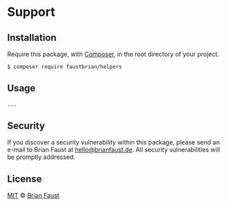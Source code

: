# Support

## Installation

Require this package, with [Composer](https://getcomposer.org/), in the root directory of your project.

``` bash
$ composer require faustbrian/helpers
```

## Usage

``` php
...
```

## Security

If you discover a security vulnerability within this package, please send an e-mail to Brian Faust at hello@brianfaust.de. All security vulnerabilities will be promptly addressed.

## License

[MIT](LICENSE) © [Brian Faust](https://brianfaust.de)
